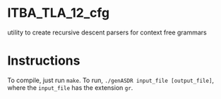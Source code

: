 ITBA_TLA_12_cfg
==================

utility to create recursive descent parsers for context free grammars

Instructions
============

To compile, just run `make`.
To run, `./genASDR input_file [output_file]`, where the `input_file` has the extension `gr`.

